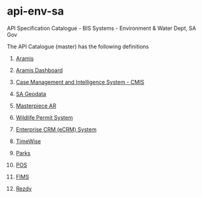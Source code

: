 # api-env-sa
API Specification Catalogue - BIS Systems - Environment &amp; Water Dept, SA Gov

The API Catalogue (master) has the following definitions 

1. [Aramis](https://redocly.github.io/redoc/?url=https://raw.githubusercontent.com/dew-bis/api-env-sa/master/aramis-apispec.yml)

2. [Aramis Dashboard](https://redocly.github.io/redoc/?url=https://raw.githubusercontent.com/dew-bis/api-env-sa/master/aramisdashboard-apispec.yml)

3. [Case Management and Intelligence System - CMIS](https://redocly.github.io/redoc/?url=https://raw.githubusercontent.com/dew-bis/api-env-sa/master/cmis-apispec.yml)

4. [SA Geodata](https://redocly.github.io/redoc/?url=https://raw.githubusercontent.com/dew-bis/api-env-sa/master/sageodata-apispec.yml)

5. [Masterpiece AR](https://redocly.github.io/redoc/?url=https://raw.githubusercontent.com/dew-bis/api-env-sa/master/masterpiece-ar-apispec.yml)

6. [Wildlife Permit System](https://redocly.github.io/redoc/?url=https://raw.githubusercontent.com/dew-bis/api-env-sa/master/wps-apispec.yml)

7. [Enterprise CRM (eCRM) System](https://redocly.github.io/redoc/?url=https://raw.githubusercontent.com/dew-bis/api-env-sa/master/ecrm-apispec.yml)

8. [TimeWise](https://redocly.github.io/redoc/?url=https://raw.githubusercontent.com/dew-bis/api-env-sa/master/timewise-apispec.yml)

9. [Parks](https://redocly.github.io/redoc/?url=https://raw.githubusercontent.com/dew-bis/api-env-sa/master/parks-apispec.yaml)

10. [POS](https://redocly.github.io/redoc/?url=https://raw.githubusercontent.com/dew-bis/api-env-sa/master/posws-apispec.yaml)

11. [FIMS](https://redocly.github.io/redoc/?url=https://raw.githubusercontent.com/dew-bis/api-env-sa/master/fims-apispec.yml)

12. [Rezdy](https://redocly.github.io/redoc/?url=https://raw.githubusercontent.com/dew-bis/api-env-sa/master/rezdyws-apispec.yml)


